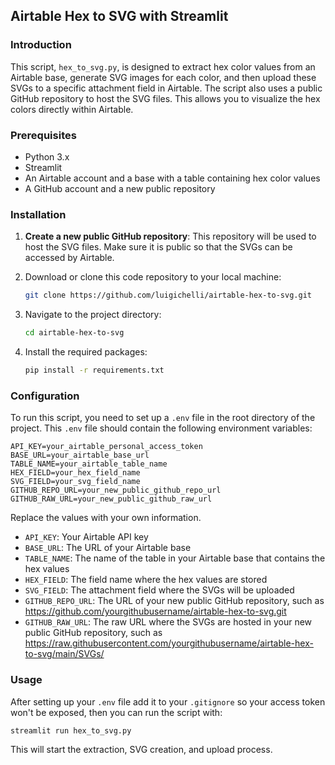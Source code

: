 
## Airtable Hex to SVG with Streamlit

### Introduction

This script, `hex_to_svg.py`, is designed to extract hex color values from an Airtable base, generate SVG images for each color, and then upload these SVGs to a specific attachment field in Airtable. The script also uses a public GitHub repository to host the SVG files. This allows you to visualize the hex colors directly within Airtable.

### Prerequisites

- Python 3.x
- Streamlit
- An Airtable account and a base with a table containing hex color values
- A GitHub account and a new public repository

### Installation

1. **Create a new public GitHub repository**: This repository will be used to host the SVG files. Make sure it is public so that the SVGs can be accessed by Airtable.

2. Download or clone this code repository to your local machine:

   ```bash
   git clone https://github.com/luigichelli/airtable-hex-to-svg.git
   ```

3. Navigate to the project directory:

   ```bash
   cd airtable-hex-to-svg
   ```

4. Install the required packages:

   ```bash
   pip install -r requirements.txt
   ```

### Configuration

To run this script, you need to set up a `.env` file in the root directory of the project. This `.env` file should contain the following environment variables:

```plaintext
API_KEY=your_airtable_personal_access_token
BASE_URL=your_airtable_base_url
TABLE_NAME=your_airtable_table_name
HEX_FIELD=your_hex_field_name
SVG_FIELD=your_svg_field_name
GITHUB_REPO_URL=your_new_public_github_repo_url
GITHUB_RAW_URL=your_new_public_github_raw_url
```

Replace the values with your own information.

- `API_KEY`: Your Airtable API key
- `BASE_URL`: The URL of your Airtable base
- `TABLE_NAME`: The name of the table in your Airtable base that contains the hex values
- `HEX_FIELD`: The field name where the hex values are stored
- `SVG_FIELD`: The attachment field where the SVGs will be uploaded
- `GITHUB_REPO_URL`: The URL of your new public GitHub repository, such as https://github.com/yourgithubusername/airtable-hex-to-svg.git
- `GITHUB_RAW_URL`: The raw URL where the SVGs are hosted in your new public GitHub repository, such as https://raw.githubusercontent.com/yourgithubusername/airtable-hex-to-svg/main/SVGs/

### Usage

After setting up your `.env` file add it to your `.gitignore` so your access token won't be exposed, then you can run the script with:

```bash
streamlit run hex_to_svg.py
```

This will start the extraction, SVG creation, and upload process.
